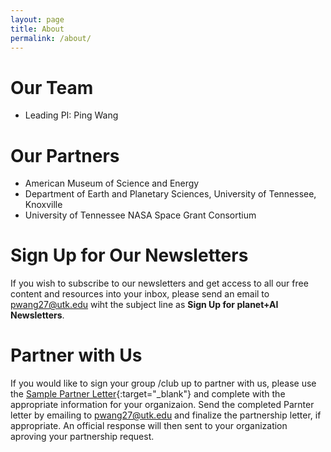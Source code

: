 ```yaml
---
layout: page
title: About
permalink: /about/
---
```


# Our Team  
- Leading PI: Ping Wang


# Our Partners 
- American Museum of Science and Energy
- Department of Earth and Planetary Sciences, University of Tennessee, Knoxville
- University of Tennessee NASA Space Grant Consortium

# Sign Up for Our Newsletters    
If you wish to subscribe to our newsletters and get access to all our free content and resources into your inbox, please send an email to pwang27@utk.edu wiht the subject line as **Sign Up for planet+AI Newsletters**.

# Partner with Us    
If you would like to sign your group /club up to partner with us, please use the [Sample Partner Letter](https://docs.google.com/document/d/1mniGlWNKgrsd2athYCskEKdngu1437AMZiVlbNU9FcY/edit?usp=sharing){:target="_blank"} and complete with the appropriate information for your organizaion. Send the completed Parnter letter by emailing to pwang27@utk.edu and finalize the partnership letter, if appropriate. An official response will then sent to your organization aproving your partnership request.

<br/>
<br/>
<br/>


